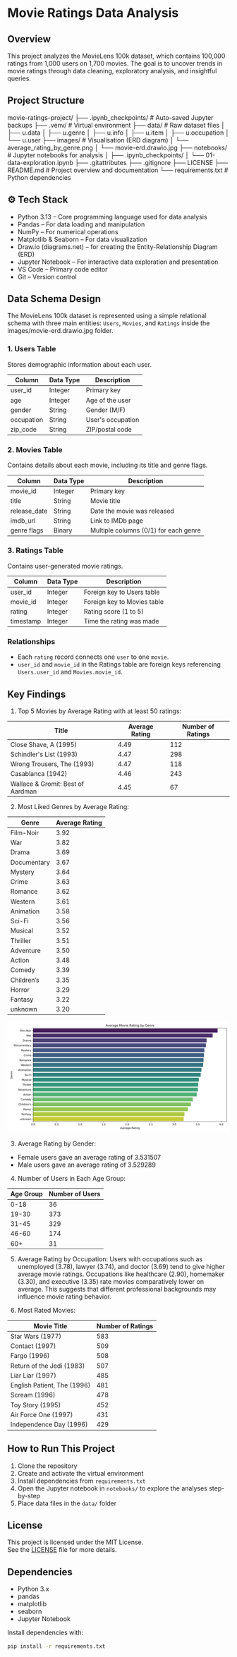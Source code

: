 # Movie Ratings Data Analysis

## Overview
This project analyzes the MovieLens 100k dataset, which contains 100,000 ratings from 1,000 users on 1,700 movies. The goal is to uncover trends in movie ratings through data cleaning, exploratory analysis, and insightful queries.

## Project Structure
movie-ratings-project/
├── .ipynb_checkpoints/ # Auto-saved Jupyter backups
├── .venv/ # Virtual environment
├── data/ # Raw dataset files
│ ├── u.data
│ ├── u.genre
│ ├── u.info
│ ├── u.item
│ ├── u.occupation
│ └── u.user
├── images/ # Visualisation (ERD diagram)
│ └── average_rating_by_genre.png
│ └── movie-erd.drawio.jpg
├── notebooks/ # Jupyter notebooks for analysis
│ ├── .ipynb_checkpoints/
│ └── 01-data-exploration.ipynb
├── .gitattributes 
├── .gitignore 
├── LICENSE
├── README.md # Project overview and documentation
└── requirements.txt # Python dependencies

## ⚙️ Tech Stack
- Python 3.13 – Core programming language used for data analysis
- Pandas – For data loading and manipulation
- NumPy – For numerical operations
- Matplotlib & Seaborn – For data visualization
- Draw.io (diagrams.net) – for creating the Entity-Relationship Diagram (ERD)
- Jupyter Notebook – For interactive data exploration and presentation
- VS Code – Primary code editor
- Git – Version control

## Data Schema Design
The MovieLens 100k dataset is represented using a simple relational schema with three main entities: `Users`, `Movies`, and `Ratings` inside the images/movie-erd.drawio.jpg folder.

### 1. Users Table
Stores demographic information about each user.

| Column      | Data Type | Description             |
|-------------|-----------|-------------------------|
| user_id     | Integer   | Primary key             |
| age         | Integer   | Age of the user         |
| gender      | String    | Gender (M/F)            |
| occupation  | String    | User's occupation       |
| zip_code    | String    | ZIP/postal code         |

### 2. Movies Table
Contains details about each movie, including its title and genre flags.

| Column       | Data Type | Description                            |
|--------------|-----------|----------------------------------------|
| movie_id     | Integer   | Primary key                            |
| title        | String    | Movie title                            |
| release_date | String    | Date the movie was released            |
| imdb_url     | String    | Link to IMDb page                      |
| genre flags  | Binary    | Multiple columns (0/1) for each genre  |.*

### 3. Ratings Table
Contains user-generated movie ratings.

| Column     | Data Type | Description                      |
|------------|-----------|----------------------------------|
| user_id    | Integer   | Foreign key to Users table       |
| movie_id   | Integer   | Foreign key to Movies table      |
| rating     | Integer   | Rating score (1 to 5)            |
| timestamp  | Integer   | Time the rating was made         |

### Relationships
- Each `rating` record connects one `user` to one `movie`.
- `user_id` and `movie_id` in the Ratings table are foreign keys referencing `Users.user_id` and `Movies.movie_id`.

## Key Findings
1. Top 5 Movies by Average Rating with at least 50 ratings:

| Title                              | Average Rating | Number of Ratings |
|-----------------------------------|----------------|-------------------|
| Close Shave, A (1995)             | 4.49           | 112               |
| Schindler's List (1993)           | 4.47           | 298               |
| Wrong Trousers, The (1993)        | 4.47           | 118               |
| Casablanca (1942)                 | 4.46           | 243               |
| Wallace & Gromit: Best of Aardman | 4.45           | 67                |

2. Most Liked Genres by Average Rating:

| Genre       | Average Rating |
|-------------|----------------|
| Film-Noir   | 3.92           |
| War         | 3.82           |
| Drama       | 3.69           |
| Documentary | 3.67           |
| Mystery     | 3.64           |
| Crime       | 3.63           |
| Romance     | 3.62           |
| Western     | 3.61           |
| Animation   | 3.58           |
| Sci-Fi      | 3.56           |
| Musical     | 3.52           |
| Thriller    | 3.51           |
| Adventure   | 3.50           |
| Action      | 3.48           |
| Comedy      | 3.39           |
| Children’s  | 3.35           |
| Horror      | 3.29           |
| Fantasy     | 3.22           |
| unknown     | 3.20           |
![Average Rating by Genre](images/average_rating_by_genre.png)

3. Average Rating by Gender:
- Female users gave an average rating of 3.531507
- Male users gave an average rating of 3.529289

4. Number of Users in Each Age Group:

| Age Group | Number of Users |
|-----------|-----------------|
| 0-18      | 36              |
| 19-30     | 373             |
| 31-45     | 329             |
| 46-60     | 174             |
| 60+       | 31              |

5. Average Rating by Occupation:
Users with occupations such as unemployed (3.78), lawyer (3.74), and doctor (3.69) tend to give higher average movie ratings. Occupations like healthcare (2.90), homemaker (3.30), and executive (3.35) rate movies comparatively lower on average. This suggests that different professional backgrounds may influence movie rating behavior.

6. Most Rated Movies:

| Movie Title                 | Number of Ratings |
|-----------------------------|-------------------|
| Star Wars (1977)            | 583               |
| Contact (1997)              | 509               |
| Fargo (1996)                | 508               |
| Return of the Jedi (1983)   | 507               |
| Liar Liar (1997)            | 485               |
| English Patient, The (1996) | 481               |
| Scream (1996)               | 478               |
| Toy Story (1995)            | 452               |
| Air Force One (1997)        | 431               |
| Independence Day (1996)     | 429               |

## How to Run This Project
1. Clone the repository  
2. Create and activate the virtual environment  
3. Install dependencies from `requirements.txt`  
4. Open the Jupyter notebook in `notebooks/` to explore the analyses step-by-step  
5. Place data files in the `data/` folder  

## License
This project is licensed under the MIT License.  
See the [LICENSE](LICENSE) file for more details.

## Dependencies
- Python 3.x  
- pandas  
- matplotlib  
- seaborn  
- Jupyter Notebook

Install dependencies with:
```bash
pip install -r requirements.txt
